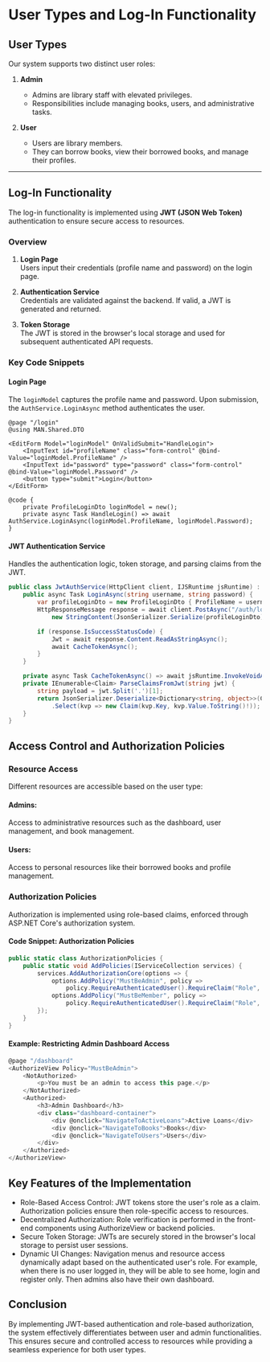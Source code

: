 # User Types and Log-In Functionality

## User Types

Our system supports two distinct user roles:

1. **Admin**
   - Admins are library staff with elevated privileges.
   - Responsibilities include managing books, users, and administrative tasks.

2. **User**
   - Users are library members.
   - They can borrow books, view their borrowed books, and manage their profiles.

---

## Log-In Functionality

The log-in functionality is implemented using **JWT (JSON Web Token)** authentication to ensure secure access to resources.

### Overview

1. **Login Page**  
   Users input their credentials (profile name and password) on the login page.

2. **Authentication Service**  
   Credentials are validated against the backend. If valid, a JWT is generated and returned.

3. **Token Storage**  
   The JWT is stored in the browser's local storage and used for subsequent authenticated API requests.

### Key Code Snippets

#### Login Page
The `loginModel` captures the profile name and password. Upon submission, the `AuthService.LoginAsync` method authenticates the user.
```razor
@page "/login"
@using MAN.Shared.DTO

<EditForm Model="loginModel" OnValidSubmit="HandleLogin">
    <InputText id="profileName" class="form-control" @bind-Value="loginModel.ProfileName" />
    <InputText id="password" type="password" class="form-control" @bind-Value="loginModel.Password" />
    <button type="submit">Login</button>
</EditForm>

@code {
    private ProfileLoginDto loginModel = new();
    private async Task HandleLogin() => await AuthService.LoginAsync(loginModel.ProfileName, loginModel.Password);
}
```
#### JWT Authentication Service
Handles the authentication logic, token storage, and parsing claims from the JWT.
```csharp
public class JwtAuthService(HttpClient client, IJSRuntime jsRuntime) : IAuthServiceWEB {
    public async Task LoginAsync(string username, string password) {
        var profileLoginDto = new ProfileLoginDto { ProfileName = username, Password = password };
        HttpResponseMessage response = await client.PostAsync("/auth/login", 
            new StringContent(JsonSerializer.Serialize(profileLoginDto), Encoding.UTF8, "application/json"));

        if (response.IsSuccessStatusCode) {
            Jwt = await response.Content.ReadAsStringAsync();
            await CacheTokenAsync();
        }
    }

    private async Task CacheTokenAsync() => await jsRuntime.InvokeVoidAsync("localStorage.setItem", "jwt", Jwt);
    private IEnumerable<Claim> ParseClaimsFromJwt(string jwt) {
        string payload = jwt.Split('.')[1];
        return JsonSerializer.Deserialize<Dictionary<string, object>>(Convert.FromBase64String(payload))
            .Select(kvp => new Claim(kvp.Key, kvp.Value.ToString()!));
    }
}
```
## Access Control and Authorization Policies
### Resource Access
Different resources are accessible based on the user type:

#### Admins:
Access to administrative resources such as the dashboard, user management, and book management.
#### Users:
Access to personal resources like their borrowed books and profile management.

### Authorization Policies
Authorization is implemented using role-based claims, enforced through ASP.NET Core's authorization system.
#### Code Snippet: Authorization Policies
```csharp
public static class AuthorizationPolicies {
    public static void AddPolicies(IServiceCollection services) {
        services.AddAuthorizationCore(options => {
            options.AddPolicy("MustBeAdmin", policy => 
                policy.RequireAuthenticatedUser().RequireClaim("Role", "Admin"));
            options.AddPolicy("MustBeMember", policy => 
                policy.RequireAuthenticatedUser().RequireClaim("Role", "Member"));
        });
    }
}
```
#### Example: Restricting Admin Dashboard Access
```csharp
@page "/dashboard"
<AuthorizeView Policy="MustBeAdmin">
    <NotAuthorized>
        <p>You must be an admin to access this page.</p>
    </NotAuthorized>
    <Authorized>
        <h3>Admin Dashboard</h3>
        <div class="dashboard-container">
            <div @onclick="NavigateToActiveLoans">Active Loans</div>
            <div @onclick="NavigateToBooks">Books</div>
            <div @onclick="NavigateToUsers">Users</div>
        </div>
    </Authorized>
</AuthorizeView>
```
## Key Features of the Implementation
- Role-Based Access Control: JWT tokens store the user's role as a claim. Authorization policies ensure then role-specific access to resources.
- Decentralized Authorization: Role verification is performed in the front-end components using AuthorizeView or backend policies.
- Secure Token Storage: JWTs are securely stored in the browser's local storage to persist user sessions.
- Dynamic UI Changes: Navigation menus and resource access dynamically adapt based on the authenticated user's role. For example, when there is no user logged in, they will be able to see home, login and register only. Then admins also have their own dashboard.

## Conclusion
By implementing JWT-based authentication and role-based authorization, the system effectively differentiates between user and admin functionalities. This ensures secure and controlled access to resources while providing a seamless experience for both user types.


